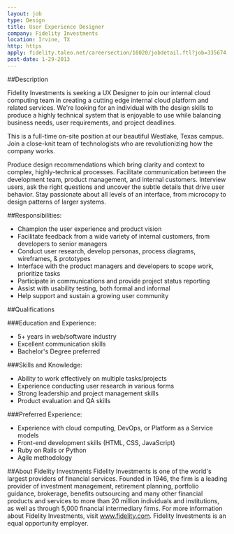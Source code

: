 ```yaml
---
layout: job
type: Design
title: User Experience Designer
company: Fidelity Investments
location: Irvine, TX
http: https
apply: fidelity.taleo.net/careersection/10020/jobdetail.ftl?job=335674
post-date: 1-29-2013
---
```


##Description
 
Fidelity Investments is seeking a UX Designer to join our internal cloud computing team in creating a cutting edge internal cloud platform and related services. We're looking for an individual with the design skills to produce a highly technical system that is enjoyable to use while balancing business needs, user requirements, and project deadlines.
 
This is a full-time on-site position at our beautiful Westlake, Texas campus. Join a close-knit team of technologists who are revolutionizing how the company works.
 
Produce design recommendations which bring clarity and context to complex, highly-technical processes. Facilitate communication between the development team, product management, and internal customers. Interview users, ask the right questions and uncover the subtle details that drive user behavior. Stay passionate about all levels of an interface, from microcopy to design patterns of larger systems.
 
##Responsibilities:

* Champion the user experience and product vision
* Facilitate feedback from a wide variety of internal customers, from developers to senior managers
* Conduct user research, develop personas, process diagrams, wireframes, & prototypes
* Interface with the product managers and developers to scope work, prioritize tasks
* Participate in communications and provide project status reporting
* Assist with usability testing, both formal and informal
* Help support and sustain a growing user community

##Qualifications
 
###Education and Experience:

* 5+ years in web/software industry
* Excellent communication skills 
* Bachelor's Degree preferred

###Skills and Knowledge:

* Ability to work effectively on multiple tasks/projects
* Experience conducting user research in various forms
* Strong leadership and project management skills
* Product evaluation and QA skills 

###Preferred Experience:

* Experience with cloud computing, DevOps, or Platform as a Service models
* Front-end development skills (HTML, CSS, JavaScript)
* Ruby on Rails or Python
* Agile methodology 

##About Fidelity Investments
Fidelity Investments is one of the world's largest providers of financial services. Founded in 1946, the firm is a leading provider of investment management, retirement planning, portfolio guidance, brokerage, benefits outsourcing and many other financial products and services to more than 20 million individuals and institutions, as well as through 5,000 financial intermediary firms. For more information about Fidelity Investments, visit www.fidelity.com.
Fidelity Investments is an equal opportunity employer.
